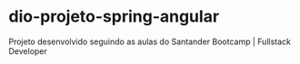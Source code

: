 # dio-projeto-spring-angular
Projeto desenvolvido seguindo as aulas do Santander Bootcamp | Fullstack Developer
